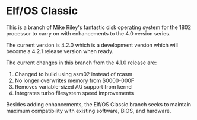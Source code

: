 # Elf/OS Classic

This is a branch of Mike Riley's fantastic disk operating system for the 1802
processor to carry on with enhancements to the 4.0 version series.  

The current version is 4.2.0 which is a development version which will become
a 4.2.1 release version when ready.

The current changes in this branch from the 4.1.0 release are:

1. Changed to build using asm02 instead of rcasm
2. No longer overwrites memory from $0000-000F
3. Removes variable-sized AU support from kernel
4. Integrates turbo filesystem speed improvements

Besides adding enhancements, the Elf/OS Classic branch seeks to maintain
maximum compatibility with existing software, BIOS, and hardware.

